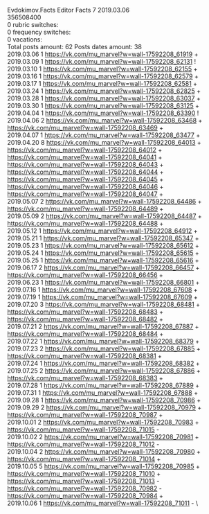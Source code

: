 Evdokimov.Facts	Editor Facts 7 2019.03.06\
356508400\
0 rubric switches:\
0 frequency switches:\
0 vacations:\
Total posts amount: 62	Posts dates amount: 38\
2019.03.06 1 https://vk.com/mu_marvel?w=wall-17592208_61919 + \
2019.03.09 1 https://vk.com/mu_marvel?w=wall-17592208_62131 ! \
2019.03.10 1 https://vk.com/mu_marvel?w=wall-17592208_62155 + \
2019.03.16 1 https://vk.com/mu_marvel?w=wall-17592208_62579 + \
2019.03.17 1 https://vk.com/mu_marvel?w=wall-17592208_62581 + \
2019.03.24 1 https://vk.com/mu_marvel?w=wall-17592208_62825 + \
2019.03.28 1 https://vk.com/mu_marvel?w=wall-17592208_63037 + \
2019.03.30 1 https://vk.com/mu_marvel?w=wall-17592208_63125 + \
2019.04.04 1 https://vk.com/mu_marvel?w=wall-17592208_63390 ! \
2019.04.06 2 https://vk.com/mu_marvel?w=wall-17592208_63468 + https://vk.com/mu_marvel?w=wall-17592208_63469 + \
2019.04.07 1 https://vk.com/mu_marvel?w=wall-17592208_63477 + \
2019.04.20 8 https://vk.com/mu_marvel?w=wall-17592208_64013 + https://vk.com/mu_marvel?w=wall-17592208_64012 + https://vk.com/mu_marvel?w=wall-17592208_64041 + https://vk.com/mu_marvel?w=wall-17592208_64043 + https://vk.com/mu_marvel?w=wall-17592208_64044 + https://vk.com/mu_marvel?w=wall-17592208_64045 + https://vk.com/mu_marvel?w=wall-17592208_64046 + https://vk.com/mu_marvel?w=wall-17592208_64047 + \
2019.05.07 2 https://vk.com/mu_marvel?w=wall-17592208_64486 + https://vk.com/mu_marvel?w=wall-17592208_64489 + \
2019.05.09 2 https://vk.com/mu_marvel?w=wall-17592208_64487 + https://vk.com/mu_marvel?w=wall-17592208_64488 + \
2019.05.12 1 https://vk.com/mu_marvel?w=wall-17592208_64912 + \
2019.05.21 1 https://vk.com/mu_marvel?w=wall-17592208_65347 + \
2019.05.23 1 https://vk.com/mu_marvel?w=wall-17592208_65612 + \
2019.05.24 1 https://vk.com/mu_marvel?w=wall-17592208_65615 + \
2019.05.25 1 https://vk.com/mu_marvel?w=wall-17592208_65616 + \
2019.06.17 2 https://vk.com/mu_marvel?w=wall-17592208_66457 + https://vk.com/mu_marvel?w=wall-17592208_66456 + \
2019.06.23 1 https://vk.com/mu_marvel?w=wall-17592208_66801 + \
2019.07.16 1 https://vk.com/mu_marvel?w=wall-17592208_67608 + \
2019.07.19 1 https://vk.com/mu_marvel?w=wall-17592208_67609 + \
2019.07.20 3 https://vk.com/mu_marvel?w=wall-17592208_68481 + https://vk.com/mu_marvel?w=wall-17592208_68483 + https://vk.com/mu_marvel?w=wall-17592208_68482 + \
2019.07.21 2 https://vk.com/mu_marvel?w=wall-17592208_67887 + https://vk.com/mu_marvel?w=wall-17592208_68484 + \
2019.07.22 1 https://vk.com/mu_marvel?w=wall-17592208_68379 + \
2019.07.23 2 https://vk.com/mu_marvel?w=wall-17592208_67885 + https://vk.com/mu_marvel?w=wall-17592208_68381 + \
2019.07.24 1 https://vk.com/mu_marvel?w=wall-17592208_68382 + \
2019.07.25 2 https://vk.com/mu_marvel?w=wall-17592208_67886 + https://vk.com/mu_marvel?w=wall-17592208_68383 + \
2019.07.28 1 https://vk.com/mu_marvel?w=wall-17592208_67889 + \
2019.07.31 1 https://vk.com/mu_marvel?w=wall-17592208_67888 + \
2019.09.28 1 https://vk.com/mu_marvel?w=wall-17592208_70986 + \
2019.09.29 2 https://vk.com/mu_marvel?w=wall-17592208_70979 + https://vk.com/mu_marvel?w=wall-17592208_70987 + \
2019.10.01 2 https://vk.com/mu_marvel?w=wall-17592208_70983 + https://vk.com/mu_marvel?w=wall-17592208_71015 - \
2019.10.02 2 https://vk.com/mu_marvel?w=wall-17592208_70981 + https://vk.com/mu_marvel?w=wall-17592208_71012 - \
2019.10.04 2 https://vk.com/mu_marvel?w=wall-17592208_70980 + https://vk.com/mu_marvel?w=wall-17592208_71014 + \
2019.10.05 5 https://vk.com/mu_marvel?w=wall-17592208_70985 + https://vk.com/mu_marvel?w=wall-17592208_71010 + https://vk.com/mu_marvel?w=wall-17592208_71013 - https://vk.com/mu_marvel?w=wall-17592208_70982 - https://vk.com/mu_marvel?w=wall-17592208_70984 + \
2019.10.06 1 https://vk.com/mu_marvel?w=wall-17592208_71011 - \
